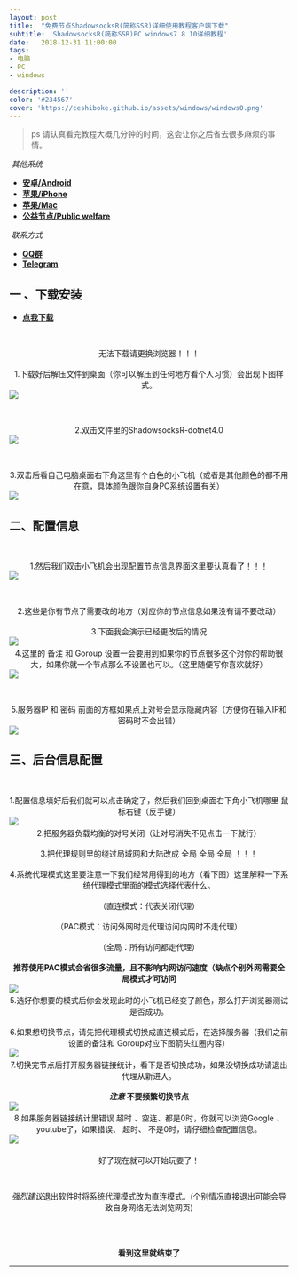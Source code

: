 ```yaml
---
layout: post
title:  "免费节点ShadowsocksR(简称SSR)详细使用教程客户端下载"
subtitle: 'ShadowsocksR(简称SSR)PC windows7 8 10详细教程'
date:   2018-12-31 11:00:00
tags:
- 电脑
- PC
- windows

description: ''
color: '#234567'
cover: 'https://ceshiboke.github.io/assets/windows/windows0.png'
---
```


> ps 请认真看完教程大概几分钟的时间，这会让你之后省去很多麻烦的事情。

​	*其他系统*
- [**安卓/Android**](http://ceshiboke.github.io/2018/12/31/SSR-Android.html)
- [**苹果/iPhone**](http://ceshiboke.github.io/2018/12/31/SSR-IOS.html)
- [**苹果/Mac**](http://ceshiboke.github.io/2018/12/31/SSR-NG-MAC.html)
- [**公益节点/Public welfare**](http://ceshiboke.github.io/2018/12/31/SSR-ss-MF.html)

​	*联系方式*
- [**QQ群**](http://jq.qq.com/?_wv=1027&k=5OQEbpK)
- [**Telegram**](http://t.me/joinchat/LnV6-RBdkQn2ghSc7E_K2w)

## **一 、下载安装**

- [**点我下载**](http://ceshiboke.github.io/assets/windows/windowsKhd.zip)

​	<center>无法下载请更换浏览器！！！</center>
​	<center>1.下载好后解压文件到桌面（你可以解压到任何地方看个人习惯）会出现下图样式。</center>
![](http://ceshiboke.github.io/assets/windows/windows1.png)

​	<center>2.双击文件里的ShadowsocksR-dotnet4.0</center>
![](http://ceshiboke.github.io/assets/windows/windows2.png)

​	<center>3.双击后看自己电脑桌面右下角这里有个白色的小飞机（或者是其他颜色的都不用在意，具体颜色跟你自身PC系统设置有关）</center>
![](http://ceshiboke.github.io/assets/windows/windows3.png)

## 二、配置信息
​	<center>1.然后我们双击小飞机会出现配置节点信息界面这里要认真看了！！！</center>
![](http://ceshiboke.github.io/assets/windows/windows4.png)

​	<center>2.这些是你有节点了需要改的地方（对应你的节点信息如果没有请不要改动）</center>
​	<center>3.下面我会演示已经更改后的情况</center>
![](http://ceshiboke.github.io/assets/windows/windows5.png)
​	<center>4.这里的 备注 和 Goroup 设置一会要用到如果你的节点很多这个对你的帮助很大，如果你就一个节点那么不设置也可以。（这里随便写你喜欢就好）</center>
![](http://ceshiboke.github.io/assets/windows/windows6.png)

​	<center>5.服务器IP 和 密码 前面的方框如果点上对号会显示隐藏内容（方便你在输入IP和密码时不会出错）</center>
![](http://ceshiboke.github.io/assets/windows/windows7.png)

## 三、后台信息配置
​	<center>1.配置信息填好后我们就可以点击确定了，然后我们回到桌面右下角小飞机哪里 鼠标右键（反手键）</center>
![](http://ceshiboke.github.io/assets/windows/windows8.png)
​	<center>2.把服务器负载均衡的对号关闭（让对号消失不见点击一下就行）</center>
​	<center>3.把代理规则里的绕过局域网和大陆改成 全局 全局 全局 ！！！</center>
​	<center>4.系统代理模式这里要注意一下我们经常用得到的地方（看下图）这里解释一下系统代理模式里面的模式选择代表什么。</center>
​	<center>（直连模式：代表关闭代理）</center>
​	<center>（PAC模式：访问外网时走代理访问内网时不走代理）</center>
​	<center>（全局：所有访问都走代理）</center>
​	<center>**推荐使用PAC模式会省很多流量，且不影响内网访问速度（缺点个别外网需要全局模式才可访问**</center>
![](http://ceshiboke.github.io/assets/windows/windows9.png)
​	<center>5.选好你想要的模式后你会发现此时的小飞机已经变了颜色，那么打开浏览器测试是否成功。</center>
​	<center>6.如果想切换节点，请先把代理模式切换成直连模式后，在选择服务器（我们之前设置的备注和 Goroup对应下图箭头红圈内容）</center>
![](http://ceshiboke.github.io/assets/windows/windows10.png)
​	<center>7.切换完节点后打开服务器链接统计，看下是否切换成功，如果没切换成功请退出代理从新进入。</center>
​	**<center>*注意* 不要频繁切换节点</center>**
![](http://ceshiboke.github.io/assets/windows/windows11.png)
​	<center>8.如果服务器链接统计里错误 超时 、空连、都是0时，你就可以浏览Google 、 youtube了，如果错误、 超时、 不是0时，请仔细检查配置信息。</center>
![](http://ceshiboke.github.io/assets/windows/windows12.png)
​	
​	<center>好了现在就可以开始玩耍了！</center>

​	<center>*强烈建议*退出软件时将系统代理模式改为直连模式。(个别情况直接退出可能会导致自身网络无法浏览网页)</center>
​	

​		**<center>看到这里就结束了</center>**


----



